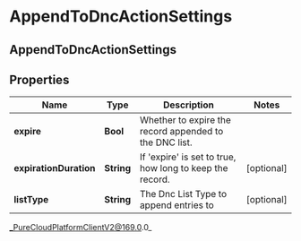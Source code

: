 # AppendToDncActionSettings

## AppendToDncActionSettings

## Properties

|Name | Type | Description | Notes|
|------------ | ------------- | ------------- | -------------|
| **expire** | **Bool** | Whether to expire the record appended to the DNC list. | |
| **expirationDuration** | **String** | If &#39;expire&#39; is set to true, how long to keep the record. | [optional] |
| **listType** | **String** | The Dnc List Type to append entries to | [optional] |



_PureCloudPlatformClientV2@169.0.0_
